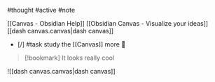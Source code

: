 #thought #active #note 

[[Canvas - Obsidian Help]]
[[Obsidian Canvas - Visualize your ideas]]
[[dash canvas.canvas|dash canvas]]

- [/] #task study the [[Canvas]] more 🔼

> [!bookmark] It looks really cool

![[dash canvas.canvas|dash canvas]]
